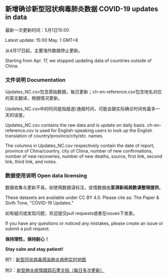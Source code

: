 
## 新增确诊新型冠状病毒肺炎数据 COVID-19 updates in data

最新一次更新时间：5月1日15:00

Latest update: 15:00 May. 1 GMT+8

从4月17日起，主要海外数据停止更新。

Starting from Apr. 17, we stopped updating data of countries outside of China.

### 文件说明 Documentation

Updates_NC.csv包含原始数据，每日更新；ch-en-reference.csv包含地名对应的英文翻译，根据情况更新。

Updates_NC.csv中的时间是指报道/通报时间，可能会跟实际确诊时间有最多一天的误差。

Updates_NC.csv contains the raw data and is update on daily basis. ch-en-reference.csv is used for English-speaking users to look up the English translation of country/province/city/etc. names.

The columns in Updates_NC.csv respectively contain the date of report, province of China/country, city of China, number of new confirmations, number of new recoveries, number of new deaths, source, first link, second link, third link, and notes.

### 数据使用说明 Open data licensing

数据收集与更新不易。如使用数据请标注，疫情数据由**澎湃新闻美数课整理提供**。

These datasets are available under CC BY 4.0. Please cite as: The Paper & Sixth Tone, "COVID-19 Updates."

如有疑问或发现问题，欢迎提交pull requests或者在issues下发表。

If you have any questions or noticed any mistakes, please create an issue or submit a pull request.

**保持理性，保持耐心！**

**Stay calm and stay patient!**

附1：[新型冠状病毒感染肺炎病例实时地图](http://projects.thepaper.cn/thepaper-cases/839studio/feiyan/)

附2：[新型肺炎疫情跟踪石墨文档（每日多次更新）](https://shimo.im/sheets/tyWrrrqppYVwQtCW/gVSL1/)
